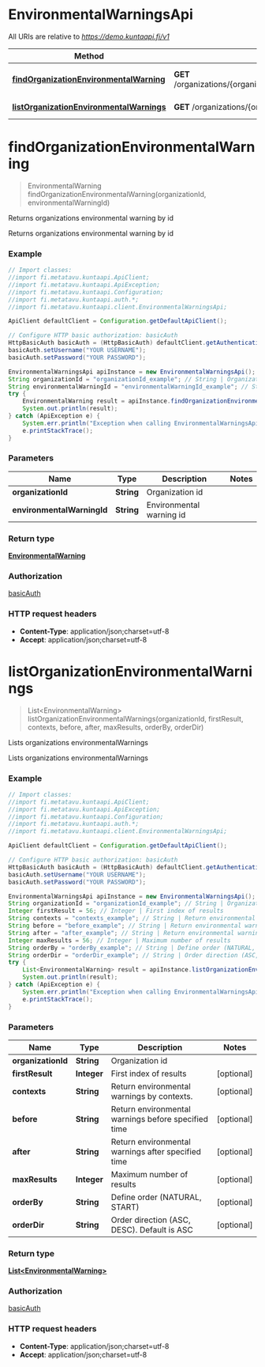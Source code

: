 # EnvironmentalWarningsApi

All URIs are relative to *https://demo.kuntaapi.fi/v1*

Method | HTTP request | Description
------------- | ------------- | -------------
[**findOrganizationEnvironmentalWarning**](EnvironmentalWarningsApi.md#findOrganizationEnvironmentalWarning) | **GET** /organizations/{organizationId}/environmentalWarnings/{environmentalWarningId} | Returns organizations environmental warning by id
[**listOrganizationEnvironmentalWarnings**](EnvironmentalWarningsApi.md#listOrganizationEnvironmentalWarnings) | **GET** /organizations/{organizationId}/environmentalWarnings | Lists organizations environmentalWarnings


<a name="findOrganizationEnvironmentalWarning"></a>
# **findOrganizationEnvironmentalWarning**
> EnvironmentalWarning findOrganizationEnvironmentalWarning(organizationId, environmentalWarningId)

Returns organizations environmental warning by id

Returns organizations environmental warning by id 

### Example
```java
// Import classes:
//import fi.metatavu.kuntaapi.ApiClient;
//import fi.metatavu.kuntaapi.ApiException;
//import fi.metatavu.kuntaapi.Configuration;
//import fi.metatavu.kuntaapi.auth.*;
//import fi.metatavu.kuntaapi.client.EnvironmentalWarningsApi;

ApiClient defaultClient = Configuration.getDefaultApiClient();

// Configure HTTP basic authorization: basicAuth
HttpBasicAuth basicAuth = (HttpBasicAuth) defaultClient.getAuthentication("basicAuth");
basicAuth.setUsername("YOUR USERNAME");
basicAuth.setPassword("YOUR PASSWORD");

EnvironmentalWarningsApi apiInstance = new EnvironmentalWarningsApi();
String organizationId = "organizationId_example"; // String | Organization id
String environmentalWarningId = "environmentalWarningId_example"; // String | Environmental warning id
try {
    EnvironmentalWarning result = apiInstance.findOrganizationEnvironmentalWarning(organizationId, environmentalWarningId);
    System.out.println(result);
} catch (ApiException e) {
    System.err.println("Exception when calling EnvironmentalWarningsApi#findOrganizationEnvironmentalWarning");
    e.printStackTrace();
}
```

### Parameters

Name | Type | Description  | Notes
------------- | ------------- | ------------- | -------------
 **organizationId** | **String**| Organization id |
 **environmentalWarningId** | **String**| Environmental warning id |

### Return type

[**EnvironmentalWarning**](EnvironmentalWarning.md)

### Authorization

[basicAuth](../README.md#basicAuth)

### HTTP request headers

 - **Content-Type**: application/json;charset=utf-8
 - **Accept**: application/json;charset=utf-8

<a name="listOrganizationEnvironmentalWarnings"></a>
# **listOrganizationEnvironmentalWarnings**
> List&lt;EnvironmentalWarning&gt; listOrganizationEnvironmentalWarnings(organizationId, firstResult, contexts, before, after, maxResults, orderBy, orderDir)

Lists organizations environmentalWarnings

Lists organizations environmentalWarnings 

### Example
```java
// Import classes:
//import fi.metatavu.kuntaapi.ApiClient;
//import fi.metatavu.kuntaapi.ApiException;
//import fi.metatavu.kuntaapi.Configuration;
//import fi.metatavu.kuntaapi.auth.*;
//import fi.metatavu.kuntaapi.client.EnvironmentalWarningsApi;

ApiClient defaultClient = Configuration.getDefaultApiClient();

// Configure HTTP basic authorization: basicAuth
HttpBasicAuth basicAuth = (HttpBasicAuth) defaultClient.getAuthentication("basicAuth");
basicAuth.setUsername("YOUR USERNAME");
basicAuth.setPassword("YOUR PASSWORD");

EnvironmentalWarningsApi apiInstance = new EnvironmentalWarningsApi();
String organizationId = "organizationId_example"; // String | Organization id
Integer firstResult = 56; // Integer | First index of results
String contexts = "contexts_example"; // String | Return environmental warnings by contexts.
String before = "before_example"; // String | Return environmental warnings before specified time
String after = "after_example"; // String | Return environmental warnings after specified time
Integer maxResults = 56; // Integer | Maximum number of results
String orderBy = "orderBy_example"; // String | Define order (NATURAL, START)
String orderDir = "orderDir_example"; // String | Order direction (ASC, DESC). Default is ASC
try {
    List<EnvironmentalWarning> result = apiInstance.listOrganizationEnvironmentalWarnings(organizationId, firstResult, contexts, before, after, maxResults, orderBy, orderDir);
    System.out.println(result);
} catch (ApiException e) {
    System.err.println("Exception when calling EnvironmentalWarningsApi#listOrganizationEnvironmentalWarnings");
    e.printStackTrace();
}
```

### Parameters

Name | Type | Description  | Notes
------------- | ------------- | ------------- | -------------
 **organizationId** | **String**| Organization id |
 **firstResult** | **Integer**| First index of results | [optional]
 **contexts** | **String**| Return environmental warnings by contexts. | [optional]
 **before** | **String**| Return environmental warnings before specified time | [optional]
 **after** | **String**| Return environmental warnings after specified time | [optional]
 **maxResults** | **Integer**| Maximum number of results | [optional]
 **orderBy** | **String**| Define order (NATURAL, START) | [optional]
 **orderDir** | **String**| Order direction (ASC, DESC). Default is ASC | [optional]

### Return type

[**List&lt;EnvironmentalWarning&gt;**](EnvironmentalWarning.md)

### Authorization

[basicAuth](../README.md#basicAuth)

### HTTP request headers

 - **Content-Type**: application/json;charset=utf-8
 - **Accept**: application/json;charset=utf-8

